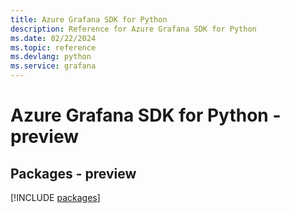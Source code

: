 ```yaml
---
title: Azure Grafana SDK for Python
description: Reference for Azure Grafana SDK for Python
ms.date: 02/22/2024
ms.topic: reference
ms.devlang: python
ms.service: grafana
---
```

# Azure Grafana SDK for Python - preview
## Packages - preview
[!INCLUDE [packages](grafana-index.md)]